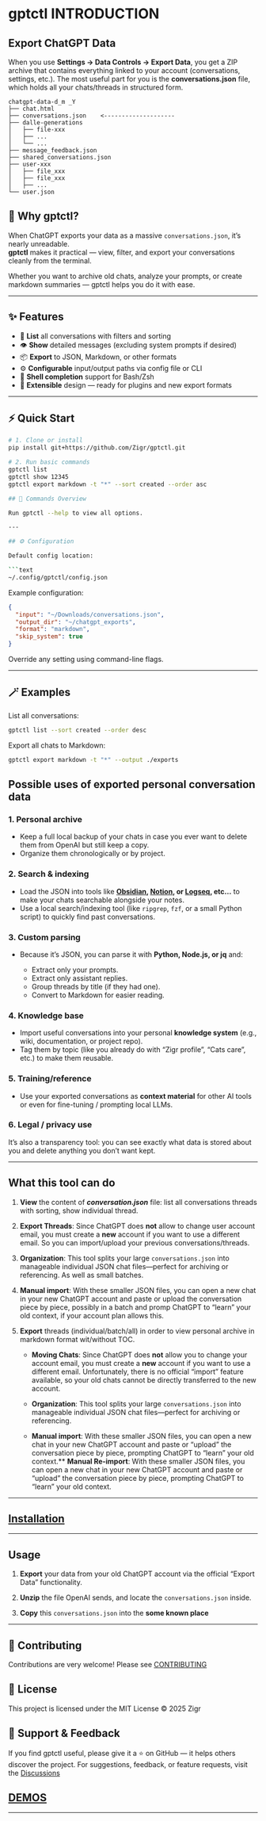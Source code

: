 # gptctl INTRODUCTION

## Export ChatGPT Data

When you use **Settings → Data Controls → Export Data**, you get a ZIP archive that contains everything linked to your account (conversations, settings, etc.). The most useful part for you is the **conversations.json** file, which holds all your chats/threads in structured form.

```text
chatgpt-data-d_m _Y
├── chat.html
├── conversations.json    <--------------------
├── dalle-generations
│   ├── file-xxx
│   ├── ...
│   └── ...
├── message_feedback.json
├── shared_conversations.json
├── user-xxx
│   ├── file_xxx
│   ├── file_xxx
│   ├── ...
└── user.json

```

## 🚀 Why gptctl?

When ChatGPT exports your data as a massive `conversations.json`, it’s nearly unreadable.  
**gptctl** makes it practical — view, filter, and export your conversations cleanly from the terminal.

Whether you want to archive old chats, analyze your prompts, or create markdown summaries — gptctl helps you do it with ease.

---

## ✨ Features

- 🧭 **List** all conversations with filters and sorting  
- 👁️ **Show** detailed messages (excluding system prompts if desired)  
- 📦 **Export** to JSON, Markdown, or other formats  
- ⚙️ **Configurable** input/output paths via config file or CLI  
- 🐚 **Shell completion** support for Bash/Zsh  
- 🧩 **Extensible** design — ready for plugins and new export formats  

---

## ⚡ Quick Start

```bash
# 1. Clone or install
pip install git+https://github.com/Zigr/gptctl.git

# 2. Run basic commands
gptctl list
gptctl show 12345
gptctl export markdown -t "*" --sort created --order asc

## 🧰 Commands Overview

Run gptctl --help to view all options.

---

## ⚙️ Configuration

Default config location:

```text
~/.config/gptctl/config.json

```

Example configuration:

```json
{
  "input": "~/Downloads/conversations.json",
  "output_dir": "~/chatgpt_exports",
  "format": "markdown",
  "skip_system": true
}
```

Override any setting using command-line flags.

---

## 🪄 Examples

List all conversations:

```bash
gptctl list --sort created --order desc

```

Export all chats to Markdown:

```bash
gptctl export markdown -t "*" --output ./exports

```

## Possible uses of exported personal conversation data

### 1. **Personal archive**

- Keep a full local backup of your chats in case you ever want to delete them from OpenAI but still keep a copy.
- Organize them chronologically or by project.

### 2. **Search & indexing**

- Load the JSON into tools like **[Obsidian](https://obsidian.md/), [Notion](https://www.notion.com/), or [Logseq](https://logseq.com/), etc...** to make your chats searchable alongside your notes.
- Use a local search/indexing tool (like `ripgrep`, `fzf`, or a small Python script) to quickly find past conversations.

### 3. **Custom parsing**

- Because it’s JSON, you can parse it with **Python, Node.js, or jq** and:

  - Extract only your prompts.
  - Extract only assistant replies.
  - Group threads by title (if they had one).
  - Convert to Markdown for easier reading.

### 4. **Knowledge base**

- Import useful conversations into your personal **knowledge system** (e.g., wiki, documentation, or project repo).
- Tag them by topic (like you already do with “Zigr profile”, “Cats care”, etc.) to make them reusable.

### 5. **Training/reference**

- Use your exported conversations as **context material** for other AI tools or even for fine-tuning / prompting local LLMs.

### 6. **Legal / privacy use**

It’s also a transparency tool: you can see exactly what data is stored about you and delete anything you don’t want kept.

---

## What this tool can do

1. **View** the content of ***conversation.json*** file: list all conversations threads with sorting, show individual thread.

2. **Export Threads**: Since ChatGPT does **not** allow to change user account email, you must create a **new** account if you want to use a different email. So you can import/upload your previous conversations/threads.

3. **Organization**: This tool splits your large `conversations.json` into manageable individual JSON chat files—perfect for archiving or referencing. As well as small batches.

4. **Manual import**: With these smaller JSON files, you can open a new chat in your new ChatGPT account and paste or upload the conversation piece by piece, possibly in a batch and promp ChatGPT to “learn” your old context, if your account plan allows this.

5. **Export** threads (individual/batch/all) in order to view personal archive in markdown format wit/without TOC.
  
   - **Moving Chats**: Since ChatGPT does **not** allow you to change your account email, you must create a **new** account if you want to use a different email. Unfortunately, there is no official “import” feature available, so your old chats cannot be directly transferred to the new account.

   - **Organization**: This tool splits your large `conversations.json` into manageable individual JSON chat files—perfect for archiving or referencing.

   - **Manual import**: With these smaller JSON files, you can open a new chat in your new ChatGPT account and paste or “upload” the conversation piece by piece, prompting ChatGPT to “learn” your old context.** **Manual Re-import**: With these smaller JSON files, you can open a new chat in your new ChatGPT account and paste or “upload” the conversation piece by piece, prompting ChatGPT to “learn” your old context.

---

## [Installation](./INSTALL.md)

---

## Usage

1. **Export** your data from your old ChatGPT account via the official “Export Data” functionality.

2. **Unzip** the file OpenAI sends, and locate the `conversations.json` inside.

3. **Copy** this `conversations.json` into the **some known place**

---

## 🤝 Contributing

Contributions are very welcome!
Please see [CONTRIBUTING](./CONTRIBUTING.md)

## 📜 License

This project is licensed under the MIT License
© 2025 Zigr

## 🌟 Support & Feedback

If you find gptctl useful, please give it a ⭐ on GitHub — it helps others discover the project.
For suggestions, feedback, or feature requests, visit the [Discussions](https://github.com/Zigr/gptctl/discussions)

## [DEMOS](./DEMOS.md)

---
